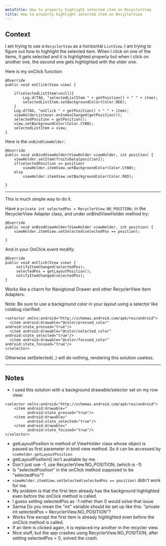 ```yaml
---
metaTitle: How to properly highlight selected item on RecyclerView
title: How to properly highlight selected item on RecyclerView
---
```


## Context

I am trying to use a `RecyclerView` as a horizontal `ListView`. I am trying to figure out how to highlight the selected item. When I click on one of the items, it gets selected and it is highlighted properly but when I click on another one, the second one gets highlighted with the older one. 


Here is my onClick function:



```
@Override
public void onClick(View view) {

    if(selectedListItem!=null){
        Log.d(TAG, "selectedListItem " + getPosition() + " " + item);
        selectedListItem.setBackgroundColor(Color.RED);
    }
    Log.d(TAG, "onClick " + getPosition() + " " + item);
    viewHolderListener.onIndexChanged(getPosition());
    selectedPosition = getPosition();
    view.setBackgroundColor(Color.CYAN); 
    selectedListItem = view;
}

```

Here is the `onBindViewHolder`:



```
@Override
public void onBindViewHolder(ViewHolder viewHolder, int position) {   
    viewHolder.setItem(fruitsData[position]);
    if(selectedPosition == position)
        viewHolder.itemView.setBackgroundColor(Color.CYAN);    
    else
        viewHolder.itemView.setBackgroundColor(Color.RED);

}

```


---

This is much simple way to do it.


Have a `private int selectedPos = RecyclerView.NO_POSITION;` in the RecyclerView Adapter class, and under onBindViewHolder method try:



```
@Override
public void onBindViewHolder(ViewHolder viewHolder, int position) {   
    viewHolder.itemView.setSelected(selectedPos == position);

}

```

And in your OnClick event modify:



```
@Override
public void onClick(View view) {
     notifyItemChanged(selectedPos);
     selectedPos = getLayoutPosition();
     notifyItemChanged(selectedPos); 
}

```

Works like a charm for Navigtional Drawer and other RecyclerView Item Adapters.


Note: Be sure to use a background color in your layout using a selector like colabug clarified:



```
<selector xmlns:android="http://schemas.android.com/apk/res/android">
  <item android:drawable="@color/pressed_color" android:state_pressed="true"/>
  <item android:drawable="@color/selected_color" android:state_selected="true"/>
  <item android:drawable="@color/focused_color" android:state_focused="true"/>
</selector>

```

Otherwise setSelected(..) will do nothing, rendering this solution useless.



---

## Notes

- I used this solution with a background drawable/selector set on my row view: 
```
<selector xmlns:android="http://schemas.android.com/apk/res/android">
    <item android:drawable="
          android:state_pressed="true"/>
    <item android:drawable="
          android:state_selected="true"/>
    <item android:drawable="
          android:state_focused="true"/>
</selector>
```
-  getLayoutPosition is method of ViewHolder class whose object is passed as first parameter in bind view method. So it can be accessed by `vieHolder.getLayoutPosition`
- getLayoutPosition() isn't available by me.
- Don't just use -1, use RecyclerView.NO_POSITION; (which is -1)
- Is "selectedPosition" in the onClick method supposed to be "selectedPos"?
- `viewHolder.itemView.setSelected(selectedPos == position)` didn't work for me.
- My problem is that the first item already has the background highlighted even before the onClick method is called.
- I guess setting selectedPos as -1 rather than 0 would solve that issue
-  Sarma Do you mean the "int" variable should be set up like this: "private int selectedPos = RecyclerView.NO_POSITION"?
- Works fine except the first item is already highlighted even before the onClick method is called.
- If an item is clicked again, it is replaced my another in the recycler view.
- Nice stuff, but the app crashes using RecyclerView.NO_POSITION, after setting selectedPos = 0, solved the crash.
